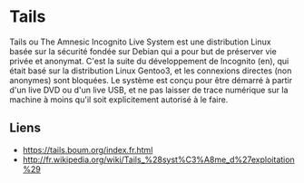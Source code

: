 Tails
=====

Tails ou The Amnesic Incognito Live System est une distribution Linux basée sur
la sécurité fondée sur Debian qui a pour but de préserver vie privée et
anonymat. C'est la suite du développement de Incognito (en), qui était basé sur
la distribution Linux Gentoo3, et les connexions directes (non anonymes) sont
bloquées. Le système est conçu pour être démarré à partir d'un live DVD ou d'un
live USB, et ne pas laisser de trace numérique sur la machine à moins qu'il soit
explicitement autorisé à le faire.


Liens
-----
* https://tails.boum.org/index.fr.html
* http://fr.wikipedia.org/wiki/Tails_%28syst%C3%A8me_d%27exploitation%29


